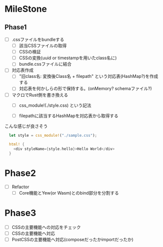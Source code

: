 
# MileStone
## Phase1
- [ ] .cssファイルをbundleする
  - [ ] 該当CSSファイルの取得
  - [ ] CSSの検証
  - [ ] CSSの変換(uuid or timestampを用いたclass名に)
  - [ ] bundle.cssファイルに結合

- [ ] 対応表作成
  - [ ] "旧class名: 変換後Class名 + filepath" という対応表(HashMap?)を作成する
  - [ ] 対応表を何かしらの形で保持する。(onMemory? schemaファイル?)

- [ ] マクロでRust側を書き換える
  - [ ] css_module!(./style.css) という記法
  - [ ] filepathに該当するHashMapを対応表から取得する


こんな感じが良さそう
``` sample.rs
  let style = css_module!("./sample.css");
  
  html! {
    <div styleName={style.hello}>Hello World</div>
  }
```

# Phase2
- [ ] Refactor
  - [ ] Core機能とYew(or Wasm)とのbind部分を分割する

# Phase3
- [ ] CSSの主要機能への対応をチェック
- [ ] CSSの主要機能へ対応
- [ ] PostCSSの主要機能へ対応(composeだったかimportだったか)
